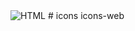 <img alt="HTML" whith="1920px" src="https://media.discordapp.net/attachments/1198766161467281529/1210262398003576902/image.png?ex=65e9ebb1&is=65d776b1&hm=5c690a9074eb3874d01eacf593ffcc16e8bce96067afe9d7ec441b4337a14001&=&format=webp&quality=lossless&width=1440&height=563"/>
# icons
icons-web
